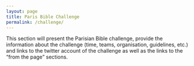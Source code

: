 ```yaml
---
layout: page
title: Paris Bible Challenge
permalink: /challenge/
---
```


This section will present the Parisian Bible challenge, provide the information about the challenge (time, teams, organisation, guidelines, etc.) and links to the twitter account of the challenge as well as the links to the “from the page” sections.